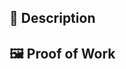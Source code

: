 ## 📜 Description

<!--
1. Outline the feature or fix that this PR is introducing.
2. Relevant motivation and contex - the reason why.
3. What did you research and learn for how to best do this?
4. Why did you decide to implement this in the way you did?
-->

## 🖼 Proof of Work

<!-- Please include screenshots, video, gif, etc. -->